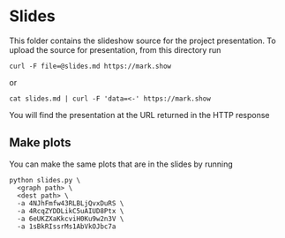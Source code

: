 # Slides
This folder contains the slideshow source for the project presentation. To upload the source for presentation, from this directory run
```
curl -F file=@slides.md https://mark.show
```
or
```
cat slides.md | curl -F 'data=<-' https://mark.show
```
You will find the presentation at the URL returned in the HTTP response

## Make plots
You can make the same plots that are in the slides by running
```
python slides.py \
  <graph path> \
  <dest path> \
  -a 4NJhFmfw43RLBLjQvxDuRS \
  -a 4RcqZYDDLikC5uAIUD8Ptx \
  -a 6eUKZXaKkcviH0Ku9w2n3V \
  -a 1sBkRIssrMs1AbVkOJbc7a
```
